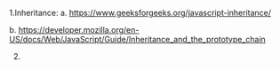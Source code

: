 1.Inheritance:
a. https://www.geeksforgeeks.org/javascript-inheritance/

b. https://developer.mozilla.org/en-US/docs/Web/JavaScript/Guide/Inheritance_and_the_prototype_chain

2.

